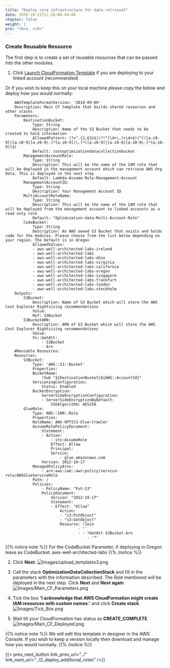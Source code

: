 ```yaml
---
title: "Deploy core infrastructure for data retrieval"
date: 2020-10-21T11:16:08-04:00
chapter: false
weight: 1
pre: "<b>1. </b>"
---
```


### Create Reusable Resource

The first step is to create a set of reusable resources that can be passed into the other modules. 


1.  Click [Launch CloudFormation Template](https://console.aws.amazon.com/cloudformation/home#/stacks/new?&templateURL=https://aws-well-architected-labs.s3-us-west-2.amazonaws.com/Cost/Labs/300_Optimization_Data_Collection/Optimization_Data_Collector.yaml) if you are deploying to your linked account (recommended)

Or if you wish to keep this on your local machine please copy the below and deploy how you would normally:

        AWSTemplateFormatVersion: '2010-09-09'
        Description: Main CF template that builds shared resources and other stacks
        Parameters:
            DestinationBucket:
                Type: String
                Description: Name of the S3 Bucket that needs to be created to hold information
                AllowedPattern: (?=^.{3,63}$)(?!^(\d+\.)+\d+$)(^(([a-z0-9]|[a-z0-9][a-z0-9\-]*[a-z0-9])\.)*([a-z0-9]|[a-z0-9][a-z0-9\-]*[a-z0-9])$)
                Default: costoptimizationdatacollectionbucket
            ManagementAccountRole: 
                Type: String
                Description: This will be the name of the IAM role that will be deployed in the management account which can retrieve AWS Org data. This is deployed in the next step
                Default: Lambda-Assume-Role-Management-Account
            ManagementAccountID: 
                Type: String
                Description: Your Management Account ID
            MultiAccountRoleName:
                Type: String
                Description: This will be the name of the IAM role that will be deployed from the management account to linked accounts as a read only role
                Default: "Optimization-data-Multi-Account-Role"
            CodeBucket:
                Type: String
                Description: An AWS owned S3 Bucket that exists and holds code for the modules. Please choose from the list below depending on your region. The Default is in Oregon
                AllowedValues:
                - aws-well-architected-labs-ireland
                - aws-well-architected-labs
                - aws-well-architected-labs-ohio
                - aws-well-architected-labs-virginia
                - aws-well-architected-labs-california
                - aws-well-architected-labs-oregon
                - aws-well-architected-labs-singapore
                - aws-well-architected-labs-frankfurt
                - aws-well-architected-labs-london
                - aws-well-architected-labs-stockholm
        Outputs:
            S3Bucket:
                Description: Name of S3 Bucket which will store the AWS Cost Explorer Rightsizing recommendations
                Value:
                Ref: S3Bucket
            S3BucketARN:
                Description: ARN of S3 Bucket which will store the AWS Cost Explorer Rightsizing recommendations
                Value:
                Fn::GetAtt:
                    - S3Bucket
                    - Arn 
        #Reusable Resources:
        Resources:
            S3Bucket:
                Type: 'AWS::S3::Bucket'
                Properties:
                BucketName:
                    !Sub "${DestinationBucket}${AWS::AccountId}"
                VersioningConfiguration:
                    Status: Enabled
                BucketEncryption:
                    ServerSideEncryptionConfiguration:
                    - ServerSideEncryptionByDefault:
                        SSEAlgorithm: AES256
            GlueRole:
                Type: AWS::IAM::Role
                Properties:
                RoleName: AWS-OPTICS-Glue-Crawler
                AssumeRolePolicyDocument:
                    Statement:
                    - Action:
                        - sts:AssumeRole
                        Effect: Allow
                        Principal:
                        Service:
                            - glue.amazonaws.com
                    Version: 2012-10-17
                ManagedPolicyArns:
                    - arn:aws:iam::aws:policy/service-role/AWSGlueServiceRole
                Path: /
                Policies:
                    - PolicyName: "Put-S3"
                    PolicyDocument:
                        Version: "2012-10-17"
                        Statement:
                        - Effect: "Allow"
                            Action:
                            - "s3:PutObject"
                            - "s3:GetObject"
                            Resource: !Join
                                    - ''
                                    - - !GetAtt S3Bucket.Arn 
                                        - '*'
{{% notice note %}}
For the CodeBucket Parameter, if deploying in Oregon leave as CodeBucket: aws-well-architected-labs
{{% /notice %}}

2. Click **Next**.
![Images/upload_templates3.png](/Cost/300_Optimization_Data_Collection/Images/upload_templates3.png)

3. Call the stack **OptimizationDataCollectionStack** and fill in the parameters with the information described. The Role mentioned will be deployed in the next step. Click **Next** and **Next again**
![Images/Main_CF_Parameters.png](/Cost/300_Optimization_Data_Collection/Images/Main_CF_Parameters.png)

4. Tick the box **'I acknowledge that AWS CloudFormation might create IAM resources with custom names.'** and click **Create stack**.
![Images/Tick_Box.png](/Cost/300_Optimization_Data_Collection/Images/Tick_Box.png)

5. Wait till your CloudFormation has status as **CREATE_COMPLETE**.
![Images/Main_CF_Deployed.png](/Cost/300_Optimization_Data_Collection/Images/Main_CF_Deployed.png)
   
{{% notice note %}}
We will edit this template in designer in the AWS Console. If you wish to keep a version locally then download and manage how you would normally. 
{{% /notice %}}


{{< prev_next_button link_prev_url="../" link_next_url="../2_deploy_additional_roles" />}}